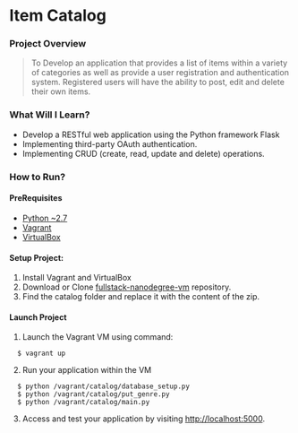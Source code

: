 # Item Catalog

### Project Overview
> To Develop an application that provides a list of items within a variety of categories as well as provide a user registration and authentication system. Registered users will have the ability to post, edit and delete their own items.

### What Will I Learn?
  * Develop a RESTful web application using the Python framework Flask
  * Implementing third-party OAuth authentication.
  * Implementing CRUD (create, read, update and delete) operations.

### How to Run?

#### PreRequisites
  * [Python ~2.7](https://www.python.org/)
  * [Vagrant](https://www.vagrantup.com/)
  * [VirtualBox](https://www.virtualbox.org/)

#### Setup Project:
  1. Install Vagrant and VirtualBox
  2. Download or Clone [fullstack-nanodegree-vm](https://github.com/udacity/fullstack-nanodegree-vm) repository.
  3. Find the catalog folder and replace it with the content of the zip.

#### Launch Project
  1. Launch the Vagrant VM using command:

  ```
    $ vagrant up
  ```
  2. Run your application within the VM

  ```
    $ python /vagrant/catalog/database_setup.py
    $ python /vagrant/catalog/put_genre.py
    $ python /vagrant/catalog/main.py
  ```
  3. Access and test your application by visiting [http://localhost:5000](http://localhost:5000).
